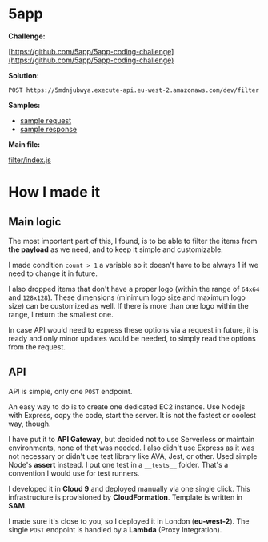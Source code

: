 # 5app

**Challenge:**

[https://github.com/5app/5app-coding-challenge](https://github.com/5app/5app-coding-challenge)

**Solution:**

```
POST https://5mdnjubwya.execute-api.eu-west-2.amazonaws.com/dev/filter
```

**Samples:**

- [sample request](filter/samples/request.json)
- [sample response](filter/samples/response.json)

**Main file:**

[filter/index.js](filter/index.js)


# How I made it

## Main logic

The most important part of this, I found, is to be able to filter the items from
**the payload** as we need, and to keep it simple and customizable.

I made condition `count > 1` a variable so it doesn't have to be always 1 if we need to change it in future.

I also dropped items that don't have a proper logo (within the range of `64x64` and `128x128`).
These dimensions (minimum logo size and maximum logo size) can be customized as well.
If there is more than one logo within the range, I return the smallest one.

In case API would need to express these options via a request in future,
it is ready and only minor updates would be needed, to simply
read the options from the request.

## API

API is simple, only one `POST` endpoint.

An easy way to do is to create one dedicated EC2 instance.
Use Nodejs with Express, copy the code, start the server.
It is not the fastest or coolest way, though.

I have put it to **API Gateway**, but decided not to use Serverless or
maintain environments, none of that was needed.
I also didn't use Express as it was not necessary or didn't use
test library like AVA, Jest, or other.
Used simple Node's **assert** instead.
I put one test in a `__tests__` folder.
That's a convention I would use for test runners.

I developed it in **Cloud 9** and deployed manually via one single click.
This infrastructure is provisioned by **CloudFormation**.
Template is written in **SAM**.

I made sure it's close to you, so I deployed it in London (**eu-west-2**).
The single `POST` endpoint is handled by a **Lambda** (Proxy Integration).
